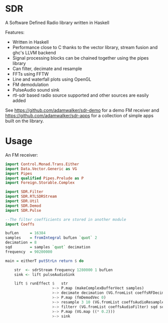 # SDR

A Software Defined Radio library written in Haskell

Features:
* Written in Haskell
* Performance close to C thanks to the vector library, stream fusion and ghc's LLVM backend
* Signal processing blocks can be chained together using the pipes library
* Can filter, decimate and resample
* FFTs using FFTW
* Line and waterfall plots using OpenGL
* FM demodulation
* PulseAudio sound sink
* rtl-sdr based radio source supported and other sources are easily added

See https://github.com/adamwalker/sdr-demo for a demo FM receiver and https://github.com/adamwalker/sdr-apps for a collection of simple apps built on the library.

# Usage

An FM receiver:

```haskell
import Control.Monad.Trans.Either
import Data.Vector.Generic as VG 
import Pipes
import qualified Pipes.Prelude as P
import Foreign.Storable.Complex

import SDR.Filter 
import SDR.RTLSDRStream
import SDR.Util
import SDR.Demod
import SDR.Pulse

--The filter coefficients are stored in another module
import Coeffs

bufLen     = 16384
samples    = fromIntegral bufLen `quot` 2
decimation = 8
sqd        = samples `quot` decimation
frequency  = 90200000

main = eitherT putStrLn return $ do

    str  <- sdrStream frequency 1280000 1 bufLen
    sink <- lift pulseAudioSink 

    lift $ runEffect $   str 
                     >-> P.map (makeComplexBufferVect samples) 
                     >-> decimate decimation (VG.fromList coeffsRFDecim) samples sqd 
                     >-> P.map (fmDemodVec 0) 
                     >-> resample 3 10 (VG.fromList coeffsAudioResampler) sqd sqd 
                     >-> filterr (VG.fromList coeffsAudioFilter) sqd sqd
                     >-> P.map (VG.map ((* 0.2))) 
                     >-> sink
```
